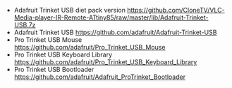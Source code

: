 - Adafruit Trinket USB diet pack version https://github.com/CloneTV/VLC-Media-player-IR-Remote-ATtiny85/raw/master/lib/Adafruit-Trinket-USB.7z
- Adafruit Trinket USB https://github.com/adafruit/Adafruit-Trinket-USB
- Pro Trinket USB Mouse https://github.com/adafruit/Pro_Trinket_USB_Mouse
- Pro Trinket USB Keyboard Library https://github.com/adafruit/Pro_Trinket_USB_Keyboard_Library
- Pro Trinket USB Bootloader https://github.com/adafruit/Adafruit_ProTrinket_Bootloader
